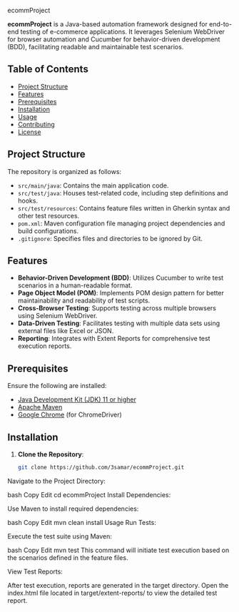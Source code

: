 ecommProject

**ecommProject** is a Java-based automation framework designed for end-to-end testing of e-commerce applications. It leverages Selenium WebDriver for browser automation and Cucumber for behavior-driven development (BDD), facilitating readable and maintainable test scenarios.

## Table of Contents

- [Project Structure](#project-structure)
- [Features](#features)
- [Prerequisites](#prerequisites)
- [Installation](#installation)
- [Usage](#usage)
- [Contributing](#contributing)
- [License](#license)

## Project Structure

The repository is organized as follows:

- `src/main/java`: Contains the main application code.
- `src/test/java`: Houses test-related code, including step definitions and hooks.
- `src/test/resources`: Contains feature files written in Gherkin syntax and other test resources.
- `pom.xml`: Maven configuration file managing project dependencies and build configurations.
- `.gitignore`: Specifies files and directories to be ignored by Git.

## Features

- **Behavior-Driven Development (BDD)**: Utilizes Cucumber to write test scenarios in a human-readable format.
- **Page Object Model (POM)**: Implements POM design pattern for better maintainability and readability of test scripts.
- **Cross-Browser Testing**: Supports testing across multiple browsers using Selenium WebDriver.
- **Data-Driven Testing**: Facilitates testing with multiple data sets using external files like Excel or JSON.
- **Reporting**: Integrates with Extent Reports for comprehensive test execution reports.

## Prerequisites

Ensure the following are installed:

- [Java Development Kit (JDK) 11 or higher](https://www.oracle.com/java/technologies/javase-jdk11-downloads.html)
- [Apache Maven](https://maven.apache.org/download.cgi)
- [Google Chrome](https://www.google.com/chrome/) (for ChromeDriver)

## Installation

1. **Clone the Repository**:

   ```bash
   git clone https://github.com/3samar/ecommProject.git
Navigate to the Project Directory:

bash
Copy
Edit
cd ecommProject
Install Dependencies:

Use Maven to install required dependencies:

bash
Copy
Edit
mvn clean install
Usage
Run Tests:

Execute the test suite using Maven:

bash
Copy
Edit
mvn test
This command will initiate test execution based on the scenarios defined in the feature files.

View Test Reports:

After test execution, reports are generated in the target directory. Open the index.html file located in target/extent-reports/ to view the detailed test report.